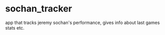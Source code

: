 # sochan_tracker
app that tracks jeremy sochan's performance, gives info about last games stats etc.
